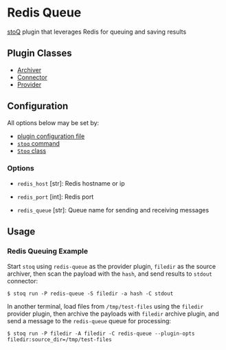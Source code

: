# Redis Queue

[stoQ](https://stoq-framework.readthedocs.io/en/latest/index.html) plugin that leverages Redis for queuing and saving results

## Plugin Classes

- [Archiver](https://stoq-framework.readthedocs.io/en/latest/dev/archivers.html)
- [Connector](https://stoq-framework.readthedocs.io/en/latest/dev/connectors.html)
- [Provider](https://stoq-framework.readthedocs.io/en/latest/dev/providers.html)

## Configuration

All options below may be set by:

- [plugin configuration file](https://stoq-framework.readthedocs.io/en/latest/dev/plugin_overview.html#configuration)
- [`stoq` command](https://stoq-framework.readthedocs.io/en/latest/gettingstarted.html#plugin-options)
- [`Stoq` class](https://stoq-framework.readthedocs.io/en/latest/dev/core.html?highlight=plugin_opts#using-providers)

### Options

- `redis_host` [str]: Redis hostname or ip

- `redis_port` [int]: Redis port

- `redis_queue` [str]: Queue name for sending and receiving messages

## Usage

### Redis Queuing Example

Start `stoq` using `redis-queue` as the provider plugin, `filedir` as the source archiver, then scan the payload with the `hash`, and send results to `stdout` connector:

    $ stoq run -P redis-queue -S filedir -a hash -C stdout

In another terminal, load files from `/tmp/test-files` using the `filedir` provider plugin, then archive the payloads with `filedir` archive plugin, and send a message to the `redis-queue` queue for processing:

    $ stoq run -P filedir -A filedir -C redis-queue --plugin-opts filedir:source_dir=/tmp/test-files
